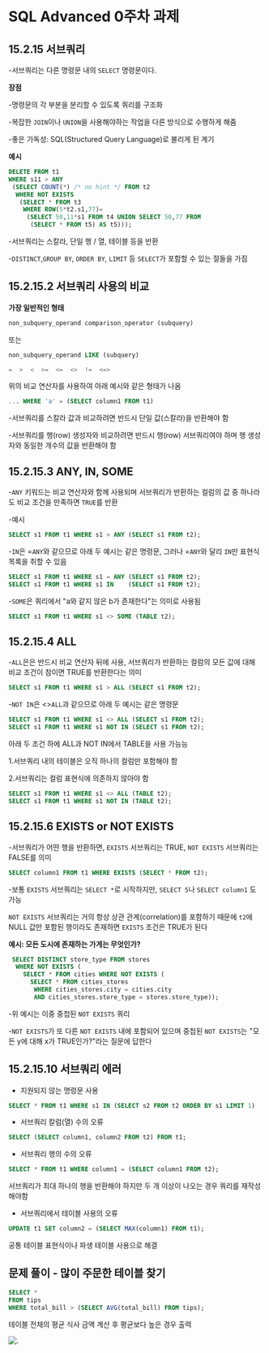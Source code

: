 # SQL Advanced 0주차 과제

## 15.2.15 서브쿼리
-서브쿼리는 다른 명령문 내의 `SELECT` 명령문이다.

**장점**

-명령문의 각 부분을 분리할 수 있도록 쿼리를 구조화

-복잡한 `JOIN`이나 `UNION`을 사용해야하는 작업을 다른 방식으로  수행하게 해줌

-좋은 가독성: SQL(Structured Query Language)로 불리게 된 계기

**예시**

```sql
DELETE FROM t1
WHERE s11 > ANY
 (SELECT COUNT(*) /* no hint */ FROM t2
  WHERE NOT EXISTS
   (SELECT * FROM t3
    WHERE ROW(5*t2.s1,77)=
     (SELECT 50,11*s1 FROM t4 UNION SELECT 50,77 FROM
      (SELECT * FROM t5) AS t5)));
```
-서브쿼리는 스칼라, 단일 행 / 열, 테이블 등을 반환

-`DISTINCT`,`GROUP BY`, `ORDER BY`, `LIMIT` 등 `SELECT`가 포함할 수 있는 절들을 가짐

## 15.2.15.2 서브쿼리 사용의 비교

**가장 일반적인 형태**

```sql
non_subquery_operand comparison_operator (subquery)
```

또는

```sql
non_subquery_operand LIKE (subquery)
```

```sql
=  >  <  >=  <=  <>  !=  <=>
```

위의 비교 연산자를 사용하여 아래 예시와 같은 형태가 나옴

```sql
... WHERE 'a' = (SELECT column1 FROM t1)
```

-서브쿼리를 스칼라 값과 비교하려면 반드시 단일 값(스칼라)을 반환해야 함

-서브쿼리를 행(row) 생성자와 비교하려면 반드시 행(row) 서브쿼리여야 하며 행 생성자와 동일한 개수의 값을 반환해야 함

## 15.2.15.3 ANY, IN, SOME

-`ANY` 키워드는 비교 연산자와 함께 사용되며 서브쿼리가 반환하는 컬럼의 값 중 하나라도 비교 조건을 만족하면 `TRUE`를 반환

-예시
```sql
SELECT s1 FROM t1 WHERE s1 > ANY (SELECT s1 FROM t2);
```
-`IN`은 =`ANY`와 같으므로 아래 두 예시는 같은 명령문, 그러나 =`ANY`와 달리 `IN`만 표현식 목록을 취할 수 있음
```sql
SELECT s1 FROM t1 WHERE s1 = ANY (SELECT s1 FROM t2);
SELECT s1 FROM t1 WHERE s1 IN    (SELECT s1 FROM t2);
```
-`SOME`은 쿼리에서 "a와 같지 않은 b가 존재한다"는 의미로 사용됨
```sql
SELECT s1 FROM t1 WHERE s1 <> SOME (TABLE t2);
```
## 15.2.15.4 ALL

-`ALL`은은 반드시 비교 연산자 뒤에 사용, 서브쿼리가 반환하는 컬럼의 모든 값에 대해 비교 조건이 참이면 TRUE를 반환한다는 의미
```sql
SELECT s1 FROM t1 WHERE s1 > ALL (SELECT s1 FROM t2);
```
-`NOT IN`은 <>`ALL`과 같으므로 아래 두 예시는 같은 명령문
```sql
SELECT s1 FROM t1 WHERE s1 <> ALL (SELECT s1 FROM t2);
SELECT s1 FROM t1 WHERE s1 NOT IN (SELECT s1 FROM t2);
```
아래 두 조건 하에 ALL과 NOT IN에서 TABLE을 사용 가능능

1.서브쿼리 내의 테이블은 오직 하나의 컬럼만 포함해야 함

2.서브쿼리는 컬럼 표현식에 의존하지 않아야 함
```sql
SELECT s1 FROM t1 WHERE s1 <> ALL (TABLE t2);
SELECT s1 FROM t1 WHERE s1 NOT IN (TABLE t2);
```
## 15.2.15.6 EXISTS or NOT EXISTS

-서브쿼리가 어떤 행을 반환하면, `EXISTS` 서브쿼리는 TRUE, `NOT EXISTS` 서브쿼리는 FALSE를 의미
```sql
SELECT column1 FROM t1 WHERE EXISTS (SELECT * FROM t2);
```
-보통 `EXISTS` 서브쿼리는 `SELECT *`로 시작하지만, `SELECT 5`나 `SELECT column1` 도 가능

 `NOT EXISTS` 서브쿼리는 거의 항상 상관 관계(correlation)를 포함하기 때문에 `t2`에 NULL 값만 포함된 행이라도 존재하면 `EXISTS` 조건은 TRUE가 된다

 **예시: 모든 도시에 존재하는 가게는 무엇인가?**
```sql
 SELECT DISTINCT store_type FROM stores
  WHERE NOT EXISTS (
    SELECT * FROM cities WHERE NOT EXISTS (
      SELECT * FROM cities_stores
       WHERE cities_stores.city = cities.city
       AND cities_stores.store_type = stores.store_type));
```
-위 예시는 이중 중첩된 `NOT EXISTS` 쿼리

-`NOT EXISTS`가 또 다른 `NOT EXISTS` 내에 포함되어 있으며  중첩된 `NOT EXISTS`는 "모든 y에 대해 x가 TRUE인가?"라는 질문에 답한다

## 15.2.15.10 서브쿼리 에러

- 지원되지 않는 명령문 사용
```sql
SELECT * FROM t1 WHERE s1 IN (SELECT s2 FROM t2 ORDER BY s1 LIMIT 1)
```

- 서브쿼리 칼럼(열) 수의 오류
```sql
SELECT (SELECT column1, column2 FROM t2) FROM t1;
```

- 서브쿼리 행의 수의 오류
```sql
SELECT * FROM t1 WHERE column1 = (SELECT column1 FROM t2);
```
서브쿼리가 최대 하나의 행을 반환해야 하지만 두 개 이상이 나오는 경우 쿼리를 재작성해야함

- 서브쿼리에서 테이블 사용의 오류
```sql
UPDATE t1 SET column2 = (SELECT MAX(column1) FROM t1);
```
공통 테이블 표현식이나 파생 테이블 사용으로 해결

## 문제 풀이 - 많이 주문한 테이블 찾기
```sql
SELECT *
FROM tips
WHERE total_bill > (SELECT AVG(total_bill) FROM tips);
```
테이블 전체의 평균 식사 금액 계산 후 평균보다 높은 경우 출력

![.](don9hyuk/SQL_TIL/image/KakaoTalk_20250318_152014163.png)

